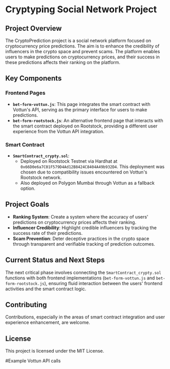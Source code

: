 # Cryptyping Social Network Project

## Project Overview

The CryptoPrediction project is a social network platform focused on cryptocurrency price predictions. The aim is to enhance the credibility of influencers in the crypto space and prevent scams. The platform enables users to make predictions on cryptocurrency prices, and their success in these predictions affects their ranking on the platform.

## Key Components

### Frontend Pages

- **`bet-form-vottun.js`**: This page integrates the smart contract with Vottun's API, serving as the primary interface for users to make predictions.
- **`bet-form-rootstock.js`**: An alternative frontend page that interacts with the smart contract deployed on Rootstock, providing a different user experience from the Vottun API integration.

### Smart Contract

- **`SmartContract_crypty.sol`**:
  - Deployed on Rootstock Testnet via Hardhat at `0x66D0e6a7C01F579D4Ad12B8424C8404A49b932D4`. This deployment was chosen due to compatibility issues encountered on Vottun's Rootstock network.
  - Also deployed on Polygon Mumbai through Vottun as a fallback option.

## Project Goals

- **Ranking System**: Create a system where the accuracy of users' predictions on cryptocurrency prices affects their ranking.
- **Influencer Credibility**: Highlight credible influencers by tracking the success rate of their predictions.
- **Scam Prevention**: Deter deceptive practices in the crypto space through transparent and verifiable tracking of prediction outcomes.

## Current Status and Next Steps

The next critical phase involves connecting the `SmartContract_crypty.sol` functions with both frontend implementations (`bet-form-vottun.js` and `bet-form-rootstock.js`), ensuring fluid interaction between the users' frontend activities and the smart contract logic.

## Contributing

Contributions, especially in the areas of smart contract integration and user experience enhancement, are welcome.

## License

This project is licensed under the MIT License.

#Example Vottun API calls

